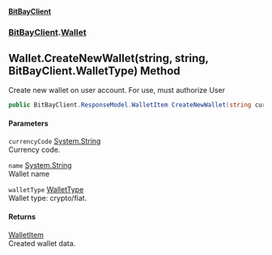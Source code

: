 #### [BitBayClient](./index.md 'index')
### [BitBayClient](./BitBayClient.md 'BitBayClient').[Wallet](./BitBayClient-Wallet.md 'BitBayClient.Wallet')
## Wallet.CreateNewWallet(string, string, BitBayClient.WalletType) Method
Create new wallet on user account. For use, must authorize User  
```csharp
public BitBayClient.ResponseModel.WalletItem CreateNewWallet(string currencyCode, string name, BitBayClient.WalletType walletType);
```
#### Parameters
<a name='BitBayClient-Wallet-CreateNewWallet(string_string_BitBayClient-WalletType)-currencyCode'></a>
`currencyCode` [System.String](https://docs.microsoft.com/en-us/dotnet/api/System.String 'System.String')  
Currency code.  
  
<a name='BitBayClient-Wallet-CreateNewWallet(string_string_BitBayClient-WalletType)-name'></a>
`name` [System.String](https://docs.microsoft.com/en-us/dotnet/api/System.String 'System.String')  
Wallet name  
  
<a name='BitBayClient-Wallet-CreateNewWallet(string_string_BitBayClient-WalletType)-walletType'></a>
`walletType` [WalletType](./BitBayClient-WalletType.md 'BitBayClient.WalletType')  
Wallet type: crypto/fiat.  
  
#### Returns
[WalletItem](./BitBayClient-ResponseModel-WalletItem.md 'BitBayClient.ResponseModel.WalletItem')  
Created wallet data.  
